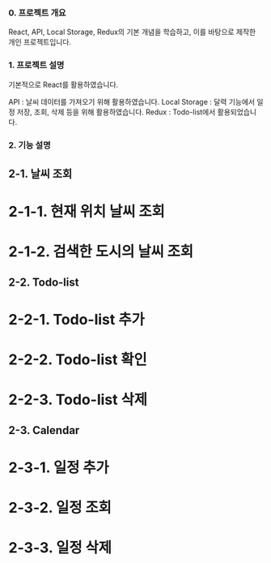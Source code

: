 ### 0. 프로젝트 개요
React, API, Local Storage, Redux의 기본 개념을 학습하고,
이를 바탕으로 제작한 개인 프로젝트입니다.

### 1. 프로젝트 설명
기본적으로 React를 활용하였습니다.

API : 날씨 데이터를 가져오기 위해 활용하였습니다.
Local Storage : 달력 기능에서 일정 저장, 조회, 삭제 등을 위해 활용하였습니다.
Redux : Todo-list에서 활용되었습니다.

### 2. 기능 설명
## 2-1. 날씨 조회
# 2-1-1. 현재 위치 날씨 조회

# 2-1-2. 검색한 도시의 날씨 조회

## 2-2. Todo-list
# 2-2-1. Todo-list 추가

# 2-2-2. Todo-list 확인

# 2-2-3. Todo-list 삭제

## 2-3. Calendar
# 2-3-1. 일정 추가

# 2-3-2. 일정 조회

# 2-3-3. 일정 삭제
